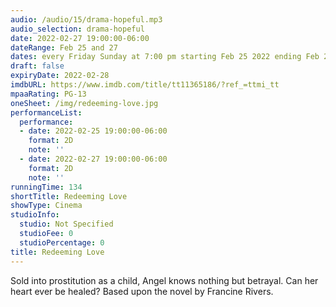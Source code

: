 ```yaml
---
audio: /audio/15/drama-hopeful.mp3
audio_selection: drama-hopeful
date: 2022-02-27 19:00:00-06:00
dateRange: Feb 25 and 27
dates: every Friday Sunday at 7:00 pm starting Feb 25 2022 ending Feb 27 2022
draft: false
expiryDate: 2022-02-28
imdbURL: https://www.imdb.com/title/tt11365186/?ref_=ttmi_tt
mpaaRating: PG-13
oneSheet: /img/redeeming-love.jpg
performanceList:
  performance:
  - date: 2022-02-25 19:00:00-06:00
    format: 2D
    note: ''
  - date: 2022-02-27 19:00:00-06:00
    format: 2D
    note: ''
runningTime: 134
shortTitle: Redeeming Love
showType: Cinema
studioInfo:
  studio: Not Specified
  studioFee: 0
  studioPercentage: 0
title: Redeeming Love
---
```


Sold into prostitution as a child, Angel knows nothing but betrayal. Can her heart ever be healed? Based upon the novel by Francine Rivers.